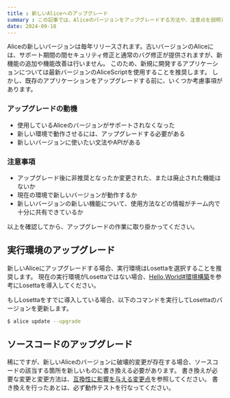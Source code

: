 ```yaml
---
title : 新しいAliceへのアップグレード
summary : この記事では、Aliceのバージョンをアップグレードする方法や、注意点を説明します。
date: 2024-09-18
---
```

Aliceの新しいバージョンは毎年リリースされます。古いバージョンのAliceには、サポート期間の間セキュリティ修正と通常のバグ修正が提供されますが、新機能の追加や機能改善は行いません。
このため、新規に開発するアプリケーションについては最新バージョンのAliceScriptを使用することを推奨します。
しかし、既存のアプリケーションをアップグレードする前に、いくつか考慮事項があります。

### アップグレードの動機

- 使用しているAliceのバージョンがサポートされなくなった
- 新しい環境で動作させるには、アップグレードする必要がある
- 新しいバージョンに使いたい文法やAPIがある

### 注意事項

- アップグレード後に非推奨となったか変更された、または廃止された機能はないか
- 現在の環境で新しいバージョンが動作するか
- 新しいバージョンの新しい機能について、使用方法などの情報がチーム内で十分に共有できているか

以上を確認してから、アップグレードの作業に取り掛かってください。

## 実行環境のアップグレード
新しいAliceにアップグレードする場合、実行環境はLosettaを選択することを推奨します。
現在の実行環境がLosettaではない場合、[Hello,World#環境構築](https://docs.wsoft.ws/products/alice/tutorial/hello-world/#1)を参考にLosettaを導入してください。

もしLosettaをすでに導入している場合、以下のコマンドを実行してLosettaのバージョンを更新します。

```sh
$ alice update --upgrade
```

## ソースコードのアップグレード
稀にですが、新しいAliceのバージョンに破壊的変更が存在する場合、ソースコードの該当する箇所を新しいものに書き換える必要があります。
書き換えが必要な変更と変更方法は、[互換性に影響を与える変更点](../changelog/compatibility.md)を参照してください。
書き換えを行ったあとは、必ず動作テストを行なってください。
